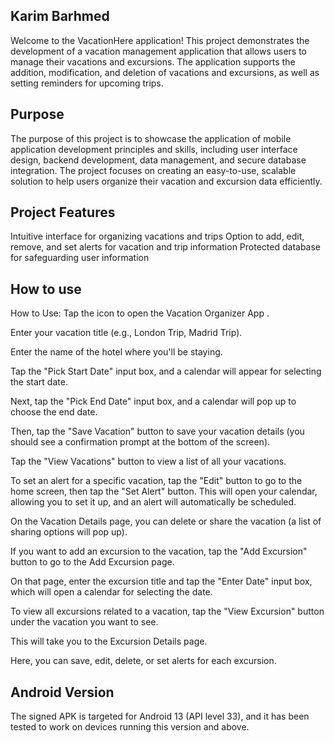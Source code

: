 ## Karim Barhmed 
Welcome to the VacationHere application! This project demonstrates the development of a vacation management application that allows users to manage their vacations and excursions. The application supports the addition, modification, and deletion of vacations and excursions, as well as setting reminders for upcoming trips.


## Purpose
The purpose of this project is to showcase the application of mobile application development principles and skills, including user interface design, backend development, data management, and secure database integration. The project focuses on creating an easy-to-use, scalable solution to help users organize their vacation and excursion data efficiently.

## Project Features
Intuitive interface for organizing vacations and trips
Option to add, edit, remove, and set alerts for vacation and trip information
Protected database for safeguarding user information

## How to use
How to Use:
Tap the icon to open the Vacation Organizer App .

Enter your vacation title (e.g., London Trip, Madrid Trip).

Enter the name of the hotel where you'll be staying.

Tap the "Pick Start Date" input box, and a calendar will appear for selecting the start date.

Next, tap the "Pick End Date" input box, and a calendar will pop up to choose the end date.

Then, tap the "Save Vacation" button to save your vacation details (you should see a confirmation prompt at the bottom of the screen).

Tap the "View Vacations" button to view a list of all your vacations.

To set an alert for a specific vacation, tap the "Edit" button to go to the home screen, then tap the "Set Alert" button. This will open your calendar, allowing you to set it up, and an alert will automatically be scheduled.

On the Vacation Details page, you can delete or share the vacation (a list of sharing options will pop up).

If you want to add an excursion to the vacation, tap the "Add Excursion" button to go to the Add Excursion page.

On that page, enter the excursion title and tap the "Enter Date" input box, which will open a calendar for selecting the date.

To view all excursions related to a vacation, tap the "View Excursion" button under the vacation you want to see.

This will take you to the Excursion Details page.

Here, you can save, edit, delete, or set alerts for each excursion.

## Android Version
The signed APK is targeted for Android 13 (API level 33), and it has been tested to work on devices running this version and above.




